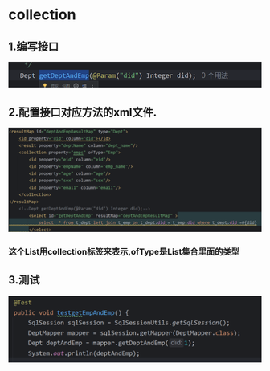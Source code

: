 # collection

## 1.编写接口

![image-20241024204106590](./../../TyporaImage/MyBatis/image-20241024204106590.png)

## 2.配置接口对应方法的xml文件.

![image-20241024204158804](./../../TyporaImage/MyBatis/image-20241024204158804.png)

### 这个List用collection标签来表示,ofType是List集合里面的类型

## 3.测试

![image-20241024204312202](./../../TyporaImage/MyBatis/image-20241024204312202.png)